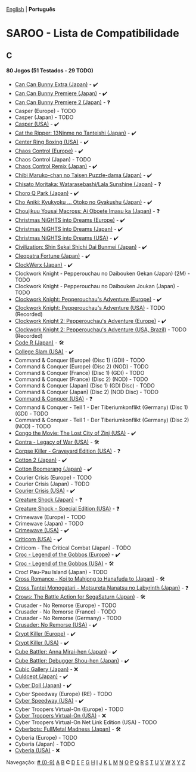 [English](../en-us/C.md) | **Português**

# SAROO - Lista de Compatibilidade

## C

#### 80 Jogos (51 Testados - 29 TODO)

- [Can Can Bunny Extra (Japan)](../../../Regions/Retails/Japan/T-19706G/01/README.md) - :heavy_check_mark:
- [Can Can Bunny Premiere (Japan)](../../../Regions/Retails/Japan/T-19701G/01/README.md) - :heavy_check_mark:
- [Can Can Bunny Premiere 2 (Japan)](../../../Regions/Retails/Japan/T-19703G/01/README.md) - :question:
- Casper (Europe) - TODO
- Casper (Japan) - TODO
- [Casper (USA)](../../../Regions/Retails/USA/T-12512H/01/README.md) - :heavy_check_mark:
- [Cat the Ripper: 13Ninme no Tanteishi (Japan)](../../../Regions/Retails/Japan/T-35701G/01/README.md) - :heavy_check_mark:
- [Center Ring Boxing (USA)](../../../Regions/Retails/USA/T-6005H/01/README.md) - :heavy_check_mark:
- [Chaos Control (Europe)](../../../Regions/Retails/Europe/T-15102H/01/README.md) - :heavy_check_mark:
- Chaos Control (Japan) - TODO
- [Chaos Control Remix (Japan)](../../../Regions/Retails/Japan/T-7006G/01/README.md) - :heavy_check_mark:
- [Chibi Maruko-chan no Taisen Puzzle-dama (Japan)](../../../Regions/Retails/Japan/T-9507G/01/README.md) - :heavy_check_mark:
- [Chisato Moritaka: Watarasebashi/Lala Sunshine (Japan)](../../../Regions/Retails/Japan/GS-9172/01/README.md) - :question:
- [Choro Q Park (Japan)](../../../Regions/Retails/Japan/T-10314G/01/README.md) - :heavy_check_mark:
- [Cho Aniki: Kyukyoku ... Otoko no Gyakushu (Japan)](../../../Regions/Retails/Japan/T-2503G/01/README.md) - :heavy_check_mark:
- [Choujikuu Yousai Macross: Ai Oboete Imasu ka (Japan)](../../../Regions/Retails/Japan/T-23403G/01/README.md) - :question:
- [Christmas NiGHTS into Dreams (Europe)](../../../Regions/Retails/Europe/610-6483/01/README.md) - :heavy_check_mark:
- [Christmas NiGHTS into Dreams (Japan)](../../../Regions/Retails/Japan/610-6431/01/README.md) - :heavy_check_mark:
- [Christmas NiGHTS into Dreams (USA)](../../../Regions/Retails/USA/MK-81067/01/README.md) - :heavy_check_mark:
- [Civilization: Shin Sekai Shichi Dai Bunmei (Japan)](../../../Regions/Retails/Japan/T-2003G/01/README.md) - :heavy_check_mark:
- [Cleopatra Fortune (Japan)](../../../Regions/Retails/Japan/T-1108G/01/README.md) - :heavy_check_mark:
- [ClockWerx (Japan)](../../../Regions/Retails/Japan/T-22302G/01/README.md) - :heavy_check_mark:
- Clockwork Knight - Pepperouchau no Daibouken Gekan (Japan) (2M) - TODO
- Clockwork Knight - Pepperouchau no Daibouken Joukan (Japan) - TODO
- [Clockwork Knight: Pepperouchau's Adventure (Europe)](../../../Regions/Retails/Europe/MK-81007/01/README.md) - :heavy_check_mark:
- [Clockwork Knight: Pepperouchau's Adventure (USA)](../../../Regions/Retails/USA/MK-81007/01/README.md) - TODO (Recorded)
- [Clockwork Knight 2: Pepperouchau's Adventure (Europe)](../../../Regions/Retails/Europe/MK-81021/01/README.md) - :heavy_check_mark:
- [Clockwork Knight 2: Pepperouchau's Adventure (USA, Brazil)](../../../Regions/Retails/USA/MK-81036/01/README.md) - TODO (Recorded)
- [Code R (Japan)](../../../Regions/Retails/Japan/T-23502G/01/README.md) - :hammer_and_wrench:
- [College Slam (USA)](../../../Regions/Retails/USA/T-8111H/01/README.md) - :heavy_check_mark:
- Command & Conquer (Europe) (Disc 1) (GDI) - TODO
- Command & Conquer (Europe) (Disc 2) (NOD) - TODO
- Command & Conquer (France) (Disc 1) (GDI) - TODO
- Command & Conquer (France) (Disc 2) (NOD) - TODO
- Command & Conquer (Japan) (Disc 1) (GDI Disc) - TODO
- Command & Conquer (Japan) (Disc 2) (NOD Disc) - TODO
- [Command & Conquer (USA)](../../../Regions/Retails/USA/T-7028H/01/README.md) - :question:
- Command & Conquer - Teil 1 - Der Tiberiumkonflikt (Germany) (Disc 1) (GDI) - TODO
- Command & Conquer - Teil 1 - Der Tiberiumkonflikt (Germany) (Disc 2) (NOD) - TODO
- [Congo the Movie: The Lost City of Zinj (USA)](../../../Regions/Retails/USA/MK-81010/01/README.md) - :heavy_check_mark:
- [Contra - Legacy of War (USA)](../../../Regions/Retails/USA/T-9507H/01/README.md) - :hammer_and_wrench:
- [Corpse Killer - Graveyard Edition (USA)](../../../Regions/Retails/USA/T-16201H/01/README.md) - :question:
- [Cotton 2 (Japan)](../../../Regions/Retails/Japan/T-9904G/01/README.md) - :heavy_check_mark:
- [Cotton Boomerang (Japan)](../../../Regions/Retails/Japan/T-9906G/01/README.md) - :heavy_check_mark:
- Courier Crisis (Europe) - TODO
- Courier Crisis (Japan) - TODO
- [Courier Crisis (USA)](../../../Regions/Retails/USA/T-25415H/01/README.md) - :heavy_check_mark:
- [Creature Shock (Japan)](../../../Regions/Retails/Japan/T-1303G/01/README.md) - :question:
- [Creature Shock - Special Edition (USA)](../../../Regions/Retails/USA/T-01304H/01/README.md) - :question:
- Crimewave (Europe) - TODO
- Crimewave (Japan) - TODO
- [Crimewave (USA)](../../../Regions/Retails/USA/T-8807H/01/README.md) - :heavy_check_mark:
- [Criticom (USA)](../../../Regions/Retails/USA/T-2302H/01/README.md) - :heavy_check_mark:
- Criticom - The Critical Combat (Japan) - TODO
- [Croc - Legend of the Gobbos (Europe)](../../../Regions/Retails/Europe/T-5029H-50/01/README.md) - :heavy_check_mark:
- [Croc - Legend of the Gobbos (USA)](../../../Regions/Retails/USA/T-5029H-50/01/README.md) - :hammer_and_wrench:
- Croc! Pau-Pau Island (Japan) - TODO
- [Cross Romance - Koi to Mahjong to Hanafuda to (Japan)](../../../Regions/Retails/Japan/T-7103G/01/README.md) - :hammer_and_wrench:
- [Cross Tantei Monogatari - Motsureta Nanatsu no Labyrinth (Japan)](../../../Regions/Retails/Japan/T-36401G/01/README.md) - :question:
- [Crows: The Battle Action for SegaSaturn (Japan)](../../../Regions/Retails/Japan/T-16806G/01/README.md) - :hammer_and_wrench:
- Crusader - No Remorse (Europe) - TODO
- Crusader - No Remorse (France) - TODO
- Crusader - No Remorse (Germany) - TODO
- [Crusader: No Remorse (USA)](../../../Regions/Retails/USA/T-5014H/01/README.md) - :heavy_check_mark:
- [Crypt Killer (Europe)](../../../Regions/Retails/Europe/T-9509H-50/01/README.md) - :heavy_check_mark:
- [Crypt Killer (USA)](../../../Regions/Retails/USA/T-9509H/01/README.md) - :heavy_check_mark:
- [Cube Battler: Anna Mirai-hen (Japan)](../../../Regions/Retails/Japan/T-21006G/01/README.md) - :heavy_check_mark:
- [Cube Battler: Debugger Shou-hen (Japan)](../../../Regions/Retails/Japan/T-21004G/01/README.md) - :heavy_check_mark:
- [Cubic Gallery (Japan)](../../../Regions/Retails/Japan/T-19401G/01/README.md) - :x:
- [Culdcept (Japan)](../../../Regions/Retails/Japan/T-31401G/01/README.md) - :heavy_check_mark:
- [Cyber Doll (Japan)](../../../Regions/Retails/Japan/T-22401G/01/README.md) - :heavy_check_mark:
- Cyber Speedway (Europe) (RE) - TODO
- [Cyber Speedway (USA)](../../../Regions/Retails/USA/MK-81204/01/README.md) - :heavy_check_mark:
- Cyber Troopers Virtual-On (Europe) - TODO
- [Cyber Troopers Virtual-On (USA)](../../../Regions/Retails/USA/MK-81042/01/README.md) - :x:
- Cyber Troopers Virtual-On Net Link Edition (USA) - TODO
- [Cyberbots: FullMetal Madness (Japan)](../../../Regions/Retails/Japan/T-1217G/01/README.md) - :hammer_and_wrench:
- Cyberia (Europe) - TODO
- Cyberia (Japan) - TODO
- [Cyberia (USA)](../../../Regions/Retails/USA/T-12508H/01/README.md) - :x:

Navegação:
[# (0-9)](./09.md) [A](./A.md) [B](./B.md) **C** [D](./D.md) [E](./E.md) [F](./F.md) [G](./G.md) [H](./H.md) [I](./I.md) [J](./J.md) [K](./K.md) [L](./L.md) [M](./M.md) [N](./N.md) [O](./O.md) [P](./P.md) [Q](./Q.md) [R](./R.md) [S](./S.md) [T](./T.md) [U](./U.md) [V](./V.md) [W](./W.md) [X](./X.md) [Y](./Y.md) [Z](./Z.md)

